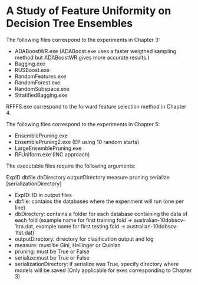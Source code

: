 # A Study of Feature Uniformity on Decision Tree Ensembles

The following files correspond to the experiments in Chapter 3:
- ADABoostWR.exe	(ADABoost.exe uses a faster weigthed sampling method but ADABoostWR gives more accurate results.)
- Bagging.exe	
- RUSBoost.exe	
- RandomFeatures.exe
- RandomForest.exe	
- RandomSubspace.exe
- StratifiedBagging.exe


RFFFS.exe correspond to the forward feature selection method in Chapter 4.

The following files correspond to the experiments in Chapter 5:
- EnsemblePruning.exe	
- EnsemblePruning2.exe (EP using 10 random starts)
- LargeEnsemblePruning.exe
- RFUniform.exe (INC approach)

The executable files require the following arguments:

ExpID dbfile dbDirectory outputDirectory measure pruning serialize [serializationDirectory]

- ExpID: ID in output files
- dbfile: contains the databases where the experiment will run (one per line)
- dbDirectory: contains a folder for each database containing the data of each fold (example name for first training fold -> australian-10dobscv-1tra.dat, example name for first testing fold ->  australian-10dobscv-1tst.dat)
- outputDirectory: directory for clasification output and log
- measure: must be Gini, Hellinger or Quinlan
- pruning: must be True or False
- serialize:must be True or False
- serializationDirectory: if serialize was True, specify directory where models will be saved (Only applicable for exes corresponding to Chapter 3)
